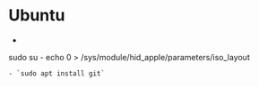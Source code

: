 # Ubuntu
- ```bash
 sudo su -
 echo 0 > /sys/module/hid_apple/parameters/iso_layout
``` (for MacBooks only, fixes backquote)
- `sudo apt install git`

